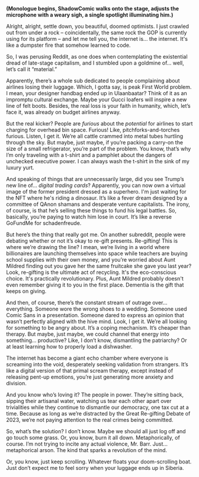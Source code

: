 **(Monologue begins, ShadowComic walks onto the stage, adjusts the microphone with a weary sigh, a single spotlight illuminating him.)**

Alright, alright, settle down, you beautiful, doomed optimists. I just crawled out from under a rock – coincidentally, the same rock the GOP is currently using for its platform – and let me tell you, the internet is… the internet. It's like a dumpster fire that somehow learned to code.

So, I was perusing Reddit, as one does when contemplating the existential dread of late-stage capitalism, and I stumbled upon a goldmine of… well, let’s call it “material.”

Apparently, there’s a whole sub dedicated to people complaining about airlines losing their luggage. Which, I gotta say, is peak First World problem. I mean, your designer handbag ended up in Ulaanbaatar? Think of it as an impromptu cultural exchange. Maybe your Gucci loafers will inspire a new line of felt boots. Besides, the real loss is your faith in humanity, which, let’s face it, was already on budget airlines anyway.

But the real kicker? People are *furious* about the *potential* for airlines to start charging for overhead bin space. Furious! Like, pitchforks-and-torches furious. Listen, I get it. We’re all cattle crammed into metal tubes hurtling through the sky. But maybe, just maybe, if you’re packing a carry-on the size of a small refrigerator, you’re part of the problem. You know, that’s why I’m only traveling with a t-shirt and a pamphlet about the dangers of unchecked executive power. I can always wash the t-shirt in the sink of my luxury yurt.

And speaking of things that are unnecessarily large, did you see Trump’s new line of… *digital trading cards*? Apparently, you can now own a virtual image of the former president dressed as a superhero. I'm just waiting for the NFT where he's riding a dinosaur. It’s like a fever dream designed by a committee of QAnon shamans and desperate venture capitalists. The irony, of course, is that he’s selling these things to fund his legal battles. So, basically, you’re paying to watch him lose in court. It’s like a reverse GoFundMe for schadenfreude.

But here’s the thing that really got me. On another subreddit, people were debating whether or not it’s okay to re-gift presents. Re-gifting! This is where we’re drawing the line? I mean, we’re living in a world where billionaires are launching themselves into space while teachers are buying school supplies with their own money, and you’re worried about Aunt Mildred finding out you gave her the same fruitcake she gave you last year? Look, re-gifting is the ultimate act of recycling. It's the eco-conscious choice. It's practically revolutionary. Plus, Aunt Mildred probably doesn't even remember giving it to you in the first place. Dementia is the gift that keeps on giving.

And then, of course, there’s the constant stream of outrage over… everything. Someone wore the wrong shoes to a wedding. Someone used Comic Sans in a presentation. Someone dared to express an opinion that wasn’t perfectly aligned with the hive mind. Look, I get it. We’re all looking for something to be angry about. It’s a coping mechanism. It’s cheaper than therapy. But maybe, just maybe, we could channel that energy into something… productive? Like, I don’t know, dismantling the patriarchy? Or at least learning how to properly load a dishwasher.

The internet has become a giant echo chamber where everyone is screaming into the void, desperately seeking validation from strangers. It’s like a digital version of that primal scream therapy, except instead of releasing pent-up emotions, you’re just generating more anxiety and division.

And you know who’s loving it? The people in power. They’re sitting back, sipping their artisanal water, watching us tear each other apart over trivialities while they continue to dismantle our democracy, one tax cut at a time. Because as long as we’re distracted by the Great Re-gifting Debate of 2023, we’re not paying attention to the real crimes being committed.

So, what’s the solution? I don’t know. Maybe we should all just log off and go touch some grass. Or, you know, burn it all down. Metaphorically, of course. I’m not trying to incite any actual violence, Mr. Barr. Just… metaphorical arson. The kind that sparks a revolution of the mind.

Or, you know, just keep scrolling. Whatever floats your doom-scrolling boat. Just don’t expect me to feel sorry when your luggage ends up in Siberia.